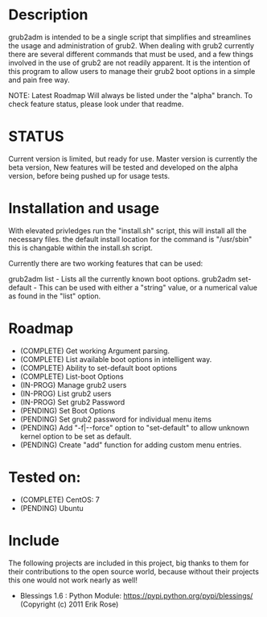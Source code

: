 # Description
grub2adm is intended to be a single script that simplifies and streamlines the usage and administration of grub2.
When dealing with grub2 currently there are several different commands that must be used, and a few things involved
in the use of grub2 are not readily apparent. It is the intention of this program to allow users to manage their
grub2 boot options in a simple and pain free way.

NOTE: Latest Roadmap Will always be listed under the "alpha" branch. To check feature status, please look under that
      readme.

# STATUS
Current version is limited, but ready for use. Master version is currently the beta version, New features
will be tested and developed on the alpha version, before being pushed up for usage tests.

# Installation and usage
With elevated privledges run the "install.sh" script, this will install all the necessary files.
the default install location for the command is "/usr/sbin" this is changable within the install.sh script.

Currently there are two working features that can be used:

grub2adm list - Lists all the currently known boot options.
grub2adm set-default - This can be used with either a "string" value, or a numerical value as found in the "list" option.

# Roadmap
- (COMPLETE)  Get working Argument parsing.                 
- (COMPLETE)  List available boot options in intelligent way.
- (COMPLETE)  Ability to set-default boot options
- (COMPLETE)  List-boot Options
- (IN-PROG)   Manage grub2 users
- (IN-PROG)   List grub2 users
- (IN-PROG)   Set grub2 Password
- (PENDING)   Set Boot Options
- (PENDING)   Set grub2 password for individual menu items
- (PENDING)   Add "-f|--force" option to "set-default" to allow unknown kernel option to be set as default.
- (PENDING)   Create "add" function for adding custom menu entries.


# Tested on:
- (COMPLETE)  CentOS: 7
- (PENDING)   Ubuntu <Any Version>

# Include
The following projects are included in this project, big thanks to them for their contributions to the open source world,
because without their projects this one would not work nearly as well!

- Blessings 1.6 : Python Module: https://pypi.python.org/pypi/blessings/ (Copyright (c) 2011 Erik Rose)
